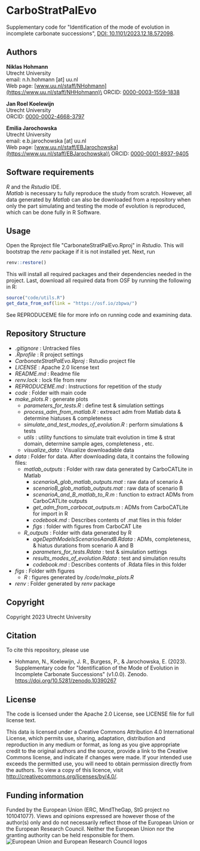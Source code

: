 # CarboStratPalEvo

Supplementary code for "Identification of the mode of evolution in incomplete carbonate successions", [DOI: 10.1101/2023.12.18.572098](https://doi.org/10.1101/2023.12.18.572098).

## Authors

**Niklas Hohmann**\
Utrecht University\
email: n.h.hohmann [at] uu.nl\
Web page: [www.uu.nl/staff/NHohmann](https://www.uu.nl/staff/NHHohmann)\
ORCID: [0000-0003-1559-1838](https://orcid.org/0000-0003-1559-1838)

**Jan Roel Koelewijn**\
Utrecht University\
ORCID: [0000-0002-4668-3797](https://orcid.org/0000-0002-4668-3797)

**Emilia Jarochowska**\
Utrecht University\
email: e.b.jarochowska [at] uu.nl\
Web page: [www.uu.nl/staff/EBJarochowska](https://www.uu.nl/staff/EBJarochowska)\
ORCID: [0000-0001-8937-9405](https://orcid.org/0000-0001-8937-9405)

## Software requirements

*R* and the *Rstudio* IDE.\
*Matlab* is necessary tu fully reproduce the study from scratch. However, all data generated by *Matlab* can also be downloaded from a repository when only the part simulating and testing the mode of evolution is reproduced, which can be done fully in R Software.

## Usage

Open the Rproject file "CarbonateStratPalEvo.Rproj" in *Rstudio*. This will bootstrap the *renv* package if it is not installed yet. Next, run

```r
renv::restore()
```

This will install all required packages and their dependencies needed in the project. Last, download all required data from OSF by running the following in R:

```r
source("code/utils.R")
get_data_from_osf(link = "https://osf.io/zbpwa/")
```

See REPRODUCEME file for more info on running code and examining data.

## Repository Structure

- *.gitignore* : Untracked files
- *.Rprofile* : R project settings
- *CarbonateStratPalEvo.Rproj* : Rstudio project file
- *LICENSE* : Apache 2.0 license text
- *README.md* : Readme file
- *renv.lock* : lock file from renv
- *REPRODUCEME.md* : Instructions for repetition of the study
- *code* : Folder with main code
- *make_plots.R* : generate plots
  - *parameters_for_tests.R* : define test & simulation settings
  - *process_adm_from_matlab.R* : extreact adm from Matlab data & determine hiatuses & completeness
  - *simulate_and_test_modes_of_evolution.R* : perform simulations & tests
  - *utils* : utility functions to simulate trait evolution in time & strat domain, determine sample ages, completeness , etc.
  - *visualize_data* : Visualize downloadable data
- *data* : Folder for data. After downloading data, it contains the following files:
    -   *matlab_outputs* : Folder with raw data generated by CarboCATLite in Matlab
        -   *scenarioA_glob_matlab_outputs.mat* : raw data of scenario A
        -   *scenarioB_glob_matlab_outputs.mat* : raw data of scenario B
        -   *scenarioA_and_B_matlab_to_R.m* : function to extract ADMs from CarboCATLite outputs
        -   *get_adm_from_carbocat_outputs.m* : ADMs from CarboCATLite for import in R
        -   *codebook.md* : Describes contents of .mat files in this folder
        -   *figs* : folder with figures from CarboCAT Lite
    -   *R_outputs* : Folder with data generated by R
        -   *ageDepthModelsScenariosAandB.Rdata* : ADMs, completeness, & hiatus durations from scenario A and B
        -   *parameters_for_tests.Rdata* : test & simulation settings
        -   *results_modes_of_evolution.Rdata* : test and simulation results
        -   *codebook.md* : Describes contents of .Rdata files in this folder
- *figs* : Folder with figures
  - *R* : figures generated by */code/make_plots.R*
- *renv* : Folder generated by *renv* package

## Copyright

Copyright 2023 Utrecht University

## Citation

To cite this repository, please use

* Hohmann, N., Koelewijn, J. R., Burgess, P., & Jarochowska, E. (2023). Supplementary code for "Identification of the Mode of Evolution in Incomplete Carbonate Successions" (v1.0.0). Zenodo. https://doi.org/10.5281/zenodo.10390267

## License

The code is licensed under the Apache 2.0 License, see LICENSE file for full license text.

This data is licensed under a Creative Commons Attribution 4.0 International License, which permits use, sharing, adaptation, distribution and reproduction in any medium or format, as long as you give appropriate credit to the original authors and the source, provide a link to the Creative Commons license, and indicate if changes were made. If your intended use exceeds the permitted use, you will need to obtain permission directly from the authors. To view a copy of this licence, visit <http://creativecommons.org/licenses/by/4.0/>.

## Funding information

Funded by the European Union (ERC, MindTheGap, StG project no 101041077). Views and opinions expressed are however those of the author(s) only and do not necessarily reflect those of the European Union or the European Research Council. Neither the European Union nor the granting authority can be held responsible for them. ![European Union and European Research Council logos](https://erc.europa.eu/sites/default/files/2023-06/LOGO_ERC-FLAG_FP.png)
